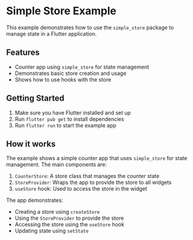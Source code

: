 # Simple Store Example

This example demonstrates how to use the `simple_store` package to manage state in a Flutter application.

## Features

- Counter app using `simple_store` for state management
- Demonstrates basic store creation and usage
- Shows how to use hooks with the store

## Getting Started

1. Make sure you have Flutter installed and set up
2. Run `flutter pub get` to install dependencies
3. Run `flutter run` to start the example app

## How it works

The example shows a simple counter app that uses `simple_store` for state management. The main components are:

1. `CounterStore`: A store class that manages the counter state
2. `StoreProvider`: Wraps the app to provide the store to all widgets
3. `useStore` hook: Used to access the store in the widget

The app demonstrates:
- Creating a store using `createStore`
- Using the `StoreProvider` to provide the store
- Accessing the store using the `useStore` hook
- Updating state using `setState` 